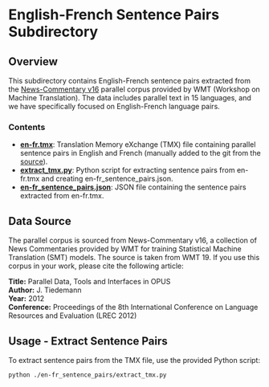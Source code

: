 # English-French Sentence Pairs Subdirectory

## Overview

This subdirectory contains English-French sentence pairs extracted from the [News-Commentary v16](https://opus.nlpl.eu/News-Commentary-v16.php) parallel corpus provided by WMT (Workshop on Machine Translation). The data includes parallel text in 15 languages, and we have specifically focused on English-French language pairs.

### Contents

- **[en-fr.tmx](en-fr.tmx)**: Translation Memory eXchange (TMX) file containing parallel sentence pairs in English and French (manually added to the git from the [source](https://opus.nlpl.eu/News-Commentary-v16.php)).
- **[extract_tmx.py](extract_tmx.py)**: Python script for extracting sentence pairs from en-fr.tmx and creating en-fr_sentence_pairs.json.
- **[en-fr_sentence_pairs.json](en-fr_sentence_pairs.json)**: JSON file containing the sentence pairs extracted from en-fr.tmx.

## Data Source

The parallel corpus is sourced from News-Commentary v16, a collection of News Commentaries provided by WMT for training Statistical Machine Translation (SMT) models. The source is taken from WMT 19. If you use this corpus in your work, please cite the following article:

**Title:** Parallel Data, Tools and Interfaces in OPUS  
**Author:** J. Tiedemann  
**Year:** 2012  
**Conference:** Proceedings of the 8th International Conference on Language Resources and Evaluation (LREC 2012)

## Usage - Extract Sentence Pairs

To extract sentence pairs from the TMX file, use the provided Python script:

```bash
python ./en-fr_sentence_pairs/extract_tmx.py
